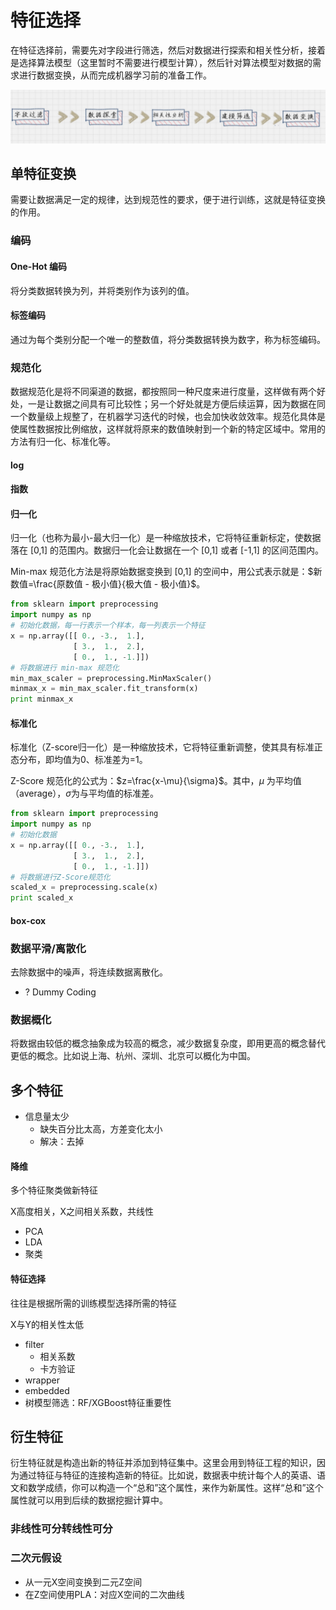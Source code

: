 # 特征选择

在特征选择前，需要先对字段进行筛选，然后对数据进行探索和相关性分析，接着是选择算法模型（这里暂时不需要进行模型计算），然后针对算法模型对数据的需求进行数据变换，从而完成机器学习前的准备工作。

<img src="figures/image-20210202083242084.png" alt="image-20210202083242084" style="zoom:50%;" />

## 单特征变换

需要让数据满足一定的规律，达到规范性的要求，便于进行训练，这就是特征变换的作用。

### 编码

#### One-Hot 编码

将分类数据转换为列，并将类别作为该列的值。

#### 标签编码

通过为每个类别分配一个唯一的整数值，将分类数据转换为数字，称为标签编码。

### 规范化

数据规范化是将不同渠道的数据，都按照同一种尺度来进行度量，这样做有两个好处，一是让数据之间具有可比较性；另一个好处就是方便后续运算，因为数据在同一个数量级上规整了，在机器学习迭代的时候，也会加快收敛效率。规范化具体是使属性数据按比例缩放，这样就将原来的数值映射到一个新的特定区域中。常用的方法有归一化、标准化等。

#### log

#### 指数

#### 归一化

归一化（也称为最小-最大归一化）是一种缩放技术，它将特征重新标定，使数据落在 [0,1] 的范围内。数据归一化会让数据在一个 [0,1] 或者 [-1,1] 的区间范围内。

Min-max 规范化方法是将原始数据变换到 [0,1] 的空间中，用公式表示就是：$新数值=\frac{原数值 - 极小值}{极大值 - 极小值}$。

```python
from sklearn import preprocessing
import numpy as np
# 初始化数据，每一行表示一个样本，每一列表示一个特征
x = np.array([[ 0., -3.,  1.],
              [ 3.,  1.,  2.],
              [ 0.,  1., -1.]])
# 将数据进行 min-max 规范化
min_max_scaler = preprocessing.MinMaxScaler()
minmax_x = min_max_scaler.fit_transform(x)
print minmax_x
```

#### 标准化

标准化（Z-score归一化）是一种缩放技术，它将特征重新调整，使其具有标准正态分布，即均值为0、标准差为=1。

Z-Score 规范化的公式为：$z=\frac{x-\mu}{\sigma}$。其中，*μ* 为平均值（average），*σ*为与平均值的标准差。

```python
from sklearn import preprocessing
import numpy as np
# 初始化数据
x = np.array([[ 0., -3.,  1.],
              [ 3.,  1.,  2.],
              [ 0.,  1., -1.]])
# 将数据进行Z-Score规范化
scaled_x = preprocessing.scale(x)
print scaled_x
```

#### box-cox

### 数据平滑/离散化

去除数据中的噪声，将连续数据离散化。

- ? Dummy Coding

### 数据概化

将数据由较低的概念抽象成为较高的概念，减少数据复杂度，即用更高的概念替代更低的概念。比如说上海、杭州、深圳、北京可以概化为中国。

## 多个特征

- 信息量太少
  - 缺失百分比太高，方差变化太小
  - 解决：去掉

#### 降维

多个特征聚类做新特征

X高度相关，X之间相关系数，共线性

- PCA
- LDA
- 聚类

#### 特征选择

往往是根据所需的训练模型选择所需的特征

X与Y的相关性太低

- filter
  - 相关系数
  - 卡方验证
- wrapper
- embedded
- 树模型筛选：RF/XGBoost特征重要性

## 衍生特征

衍生特征就是构造出新的特征并添加到特征集中。这里会用到特征工程的知识，因为通过特征与特征的连接构造新的特征。比如说，数据表中统计每个人的英语、语文和数学成绩，你可以构造一个“总和”这个属性，来作为新属性。这样“总和”这个属性就可以用到后续的数据挖掘计算中。

### 非线性可分转线性可分



### 二次元假设

- 从一元X空间变换到二元Z空间
- 在Z空间使用PLA：对应X空间的二次曲线

